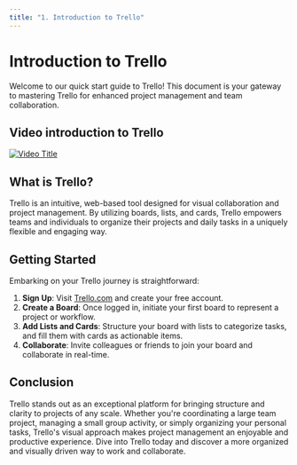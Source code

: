 ```yaml
---
title: "1. Introduction to Trello"
---
```


# Introduction to Trello

Welcome to our quick start guide to Trello! This document is your gateway to mastering Trello for
enhanced project management and team collaboration.

## Video introduction to Trello

[![Video Title](https://img.youtube.com/vi/OB6fvdMQ5RI/0.jpg)](https://youtu.be/OB6fvdMQ5RI "Click here to watch the video")

## What is Trello?

Trello is an intuitive, web-based tool designed for visual collaboration and project management. By
utilizing boards, lists, and cards, Trello empowers teams and individuals to organize their projects
and daily tasks in a uniquely flexible and engaging way.

## Getting Started

Embarking on your Trello journey is straightforward:

1. **Sign Up**: Visit [Trello.com](https://trello.com) and create your free account.
2. **Create a Board**: Once logged in, initiate your first board to represent a project or workflow.
3. **Add Lists and Cards**: Structure your board with lists to categorize tasks, and fill them with
   cards as actionable items.
4. **Collaborate**: Invite colleagues or friends to join your board and collaborate in real-time.

## Conclusion

Trello stands out as an exceptional platform for bringing structure and clarity to projects of any
scale. Whether you're coordinating a large team project, managing a small group activity, or simply
organizing your personal tasks, Trello's visual approach makes project management an enjoyable and
productive experience. Dive into Trello today and discover a more organized and visually driven way
to work and collaborate.
